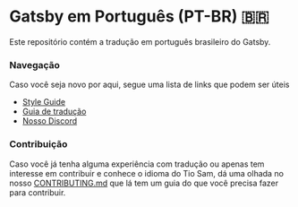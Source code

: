 
# Gatsby em Português (PT-BR) 🇧🇷

Este repositório contém a tradução em português brasileiro do Gatsby. 

### Navegação

Caso você seja novo por aqui, segue uma lista de links que podem ser úteis

* [Style Guide](/style-guide.md)
* [Guia de tradução](https://www.gatsbyjs.org/contributing/gatsby-docs-translation-guide/)
* [Nosso Discord](https://discordapp.com/invite/6r9SP9)

### Contribuição

Caso você já tenha alguma experiência com tradução ou apenas tem interesse em contribuir e conhece o idioma do Tio Sam, dá uma olhada no nosso [CONTRIBUTING.md](/CONTRIBUTING.md) que lá tem um guia do que você precisa fazer para contribuir.  




  
